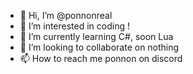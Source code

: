 - 👋 Hi, I’m @ponnonreal
- 👀 I’m interested in coding !
- 🌱 I’m currently learning C#, soon Lua
- 💞️ I’m looking to collaborate on nothing
- 📫 How to reach me ponnon on discord

<!---
ponnonreal/ponnonreal is a ✨ special ✨ repository because its `README.md` (this file) appears on your GitHub profile.
You can click the Preview link to take a look at your changes.
--->
